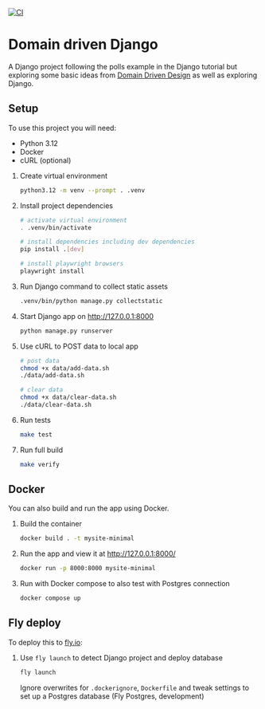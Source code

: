 [![CI](https://github.com/Sparrow0hawk/django-minimal/actions/workflows/ci.yml/badge.svg)](https://github.com/Sparrow0hawk/django-minimal/actions/workflows/ci.yml)
# Domain driven Django

A Django project following the polls example in the Django tutorial but exploring some basic ideas from
[Domain Driven Design](https://www.dddcommunity.org/book/evans_2003/) as well as exploring Django.

## Setup

To use this project you will need:
- Python 3.12
- Docker
- cURL (optional)

1. Create virtual environment
   ```bash
   python3.12 -m venv --prompt . .venv
   ```
2. Install project dependencies
   ```bash
   # activate virtual environment
   . .venv/bin/activate
   
   # install dependencies including dev dependencies
   pip install .[dev]
   
   # install playwright browsers
   playwright install
   ```
3. Run Django command to collect static assets
   ```bash
   .venv/bin/python manage.py collectstatic
   ```
4. Start Django app on http://127.0.0.1:8000
   ```bash
   python manage.py runserver
   ```
5. Use cURL to POST data to local app
   ```bash
   # post data
   chmod +x data/add-data.sh
   ./data/add-data.sh
   
   # clear data
   chmod +x data/clear-data.sh
   ./data/clear-data.sh   
   ```
6. Run tests
   ```bash
   make test
   ```
7. Run full build
   ```bash
   make verify
   ```

## Docker

You can also build and run the app using Docker.

1. Build the container
   ```bash
   docker build . -t mysite-minimal
   ```
2. Run the app and view it at http://127.0.0.1:8000/
   ```bash
   docker run -p 8000:8000 mysite-minimal
   ```
3. Run with Docker compose to also test with Postgres connection
   ```bash
   docker compose up
   ```

## Fly deploy

To deploy this to [fly.io](https://fly.io):

1. Use `fly launch` to detect Django project and deploy database
   ```bash
   fly launch
   ```
   Ignore overwrites for `.dockerignore`, `Dockerfile` and tweak settings to set up a Postgres database (Fly Postgres, development)
